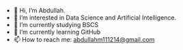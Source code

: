 - 👋 Hi, I’m Abdullah.
- 👀 I’m interested in Data Science and Artificial Intelligence.
- 🌱 I’m currently studying BSCS
- 🌱 I’m currently learning GitHub
- 📫 How to reach me: abdullahm111214@gmail.com

<!---
Abdullah019/Abdullah019 is a ✨ special ✨ repository because its `README.md` (this file) appears on your GitHub profile.
You can click the Preview link to take a look at your changes.
--->
